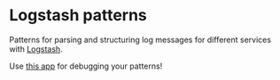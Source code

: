 # Logstash patterns

Patterns for parsing and structuring log messages for different
services with [Logstash](http://logstash.net).

Use [this app](https://grokdebug.herokuapp.com/) for debugging your
patterns!
